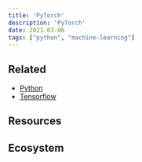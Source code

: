 ```yaml
---
title: 'PyTorch'
description: 'PyTorch'
date: 2021-03-06
tags: ["python", "machine-learning"]
---
```



## Related

- [Python](/lang/python)
- [Tensorflow](/lang/python/tensorflow)
## Resources

## Ecosystem
